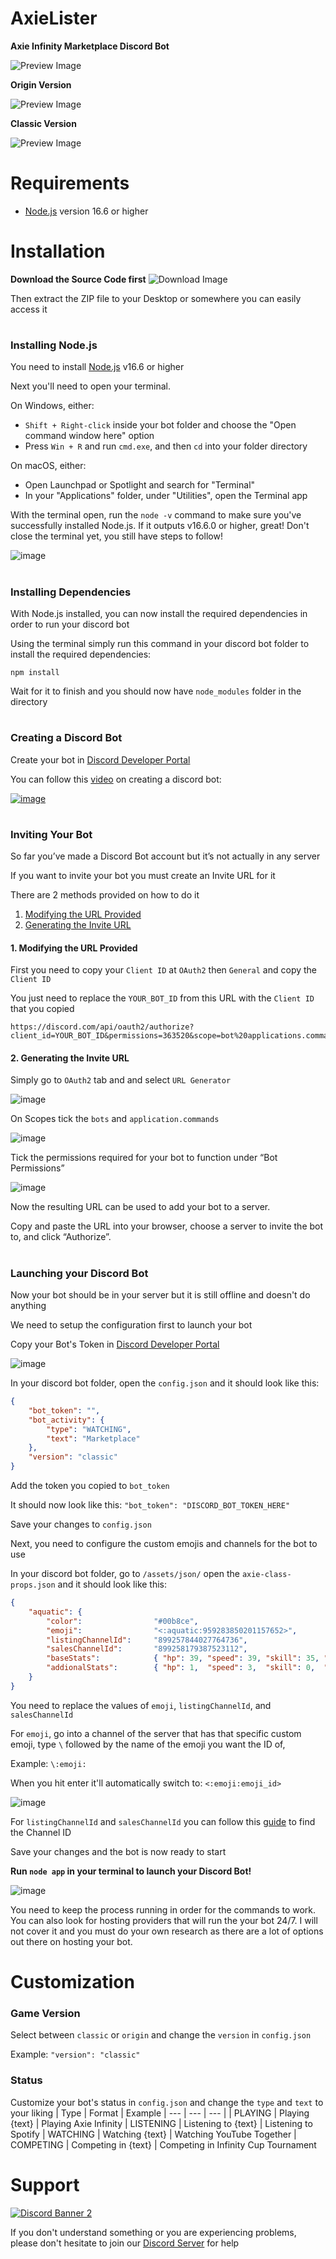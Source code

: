 # AxieLister

**Axie Infinity Marketplace Discord Bot**

![Preview Image](https://imgur.com/JkPRyh7.gif)

**Origin Version**

![Preview Image](https://imgur.com/trRiNMW.png)

**Classic Version**

![Preview Image](https://imgur.com/mMx0aCf.png)

# Requirements
- [Node.js](https://nodejs.org/en/) version 16.6 or higher

# Installation
**Download the Source Code first**
![Download Image](https://imgur.com/wb7jpZ5.png)

Then extract the ZIP file to your Desktop or somewhere you can easily access it
#

### Installing Node.js
You need to install [Node.js](https://nodejs.org/) v16.6 or higher

Next you'll need to open your terminal.

On Windows, either:
   - `Shift + Right-click` inside your bot folder and choose the "Open command window here" option
   - Press `Win + R` and run `cmd.exe`, and then `cd` into your folder directory

On macOS, either:
   - Open Launchpad or Spotlight and search for "Terminal"
   - In your "Applications" folder, under "Utilities", open the Terminal app

With the terminal open, run the `node -v` command to make sure you've successfully installed Node.js. If it outputs v16.6.0 or higher, great! Don't close the terminal yet, you still have steps to follow!

![image](https://i.imgur.com/SOk4qvv.png)

#
### Installing Dependencies
With Node.js installed, you can now install the required dependencies in order to run your discord bot

Using the terminal simply run this command in your discord bot folder to install the required dependencies:
```
npm install
```
Wait for it to finish and you should now have `node_modules` folder in the directory
#

### Creating a Discord Bot
Create your bot in [Discord Developer Portal](https://discord.com/developers/applications)

You can follow this [video](https://www.youtube.com/watch?v=b9KQxREfn4c) on creating a discord bot:

[![image](https://i.imgur.com/S0WO9vD.png1)](https://www.youtube.com/watch?v=b9KQxREfn4c)
#

### Inviting Your Bot
So far you’ve made a Discord Bot account but it’s not actually in any server

If you want to invite your bot you must create an Invite URL for it

There are 2 methods provided on how to do it
1. [Modifying the URL Provided](#1-modifying-the-url-provided)
2. [Generating the Invite URL](#2-generating-the-invite-url)

#### 1. Modifying the URL Provided
First you need to copy your `Client ID` at `OAuth2` then `General` and copy the `Client ID`

You just need to replace the `YOUR_BOT_ID` from this URL with the `Client ID` that you copied
```
https://discord.com/api/oauth2/authorize?client_id=YOUR_BOT_ID&permissions=363520&scope=bot%20applications.commands
```

#### 2. Generating the Invite URL
Simply go to `OAuth2` tab and and select `URL Generator`

![image](https://i.imgur.com/bQt9HMa.png)

On Scopes tick the `bots` and `application.commands`

![image](https://i.imgur.com/XyYjvHH.png)

Tick the permissions required for your bot to function under “Bot Permissions”

![image](https://i.imgur.com/w310qgf.gif)

Now the resulting URL can be used to add your bot to a server.

Copy and paste the URL into your browser, choose a server to invite the bot to, and click “Authorize”.
#

### Launching your Discord Bot 
Now your bot should be in your server but it is still offline and doesn't do anything

We need to setup the configuration first to launch your bot

Copy your Bot's Token in [Discord Developer Portal](https://discord.com/developers/applications)

![image](https://i.imgur.com/3TvBpQp.png?1)

In your discord bot folder, open the `config.json` and it should look like this:
```json
{
    "bot_token": "",
    "bot_activity": {
        "type": "WATCHING",
        "text": "Marketplace"
    },
    "version": "classic"
}
```
Add the token you copied to `bot_token`

It should now look like this: `"bot_token": "DISCORD_BOT_TOKEN_HERE"`

Save your changes to `config.json`

Next, you need to configure the custom emojis and channels for the bot to use 

In your discord bot folder, go to `/assets/json/` open the `axie-class-props.json` and it should look like this:
```json
{
    "aquatic": {
        "color":                "#00b8ce",
        "emoji":                "<:aquatic:959283850201157652>",
        "listingChannelId":     "899257844027764736",
        "salesChannelId":       "899258179387523112",
        "baseStats":            { "hp": 39, "speed": 39, "skill": 35, "morale": 27 },
        "addionalStats":        { "hp": 1,  "speed": 3,  "skill": 0,  "morale": 0  }
    }
}
```

You need to replace the values of `emoji`, `listingChannelId`, and `salesChannelId`

For `emoji`, go into a channel of the server that has that specific custom emoji, type `\` followed by the name of the emoji you want the ID of, 

Example:  `\:emoji:`

When you hit enter it'll automatically switch to: `<:emoji:emoji_id>`

![image](https://i.imgur.com/Ce82xzv.gif)

For `listingChannelId` and `salesChannelId` you can follow this [guide](https://support.discord.com/hc/en-us/articles/206346498-Where-can-I-find-my-User-Server-Message-ID-) to find the Channel ID

Save your changes and the bot is now ready to start

**Run `node app` in your terminal to launch your Discord Bot!**

![image](https://i.imgur.com/b0N4bgU.png)

You need to keep the process running in order for the commands to work.
You can also look for hosting providers that will run the your bot 24/7.
I will not cover it and you must do your own research as there are a lot of options out there on hosting your bot.

# Customization
### Game Version
Select between `classic` or `origin` and change the `version` in `config.json`

Example: `"version": "classic"`

### Status
Customize your bot's status in `config.json` and change the `type` and `text` to your liking 
| Type | Format | Example 
| --- | --- | --- |
| PLAYING | Playing {text} | Playing Axie Infinity
| LISTENING | Listening to {text} | Listening to Spotify
| WATCHING | Watching {text} | Watching YouTube Together
| COMPETING | 	Competing in {text} | 	Competing in Infinity Cup Tournament

# Support
[![Discord Banner 2](https://discordapp.com/api/guilds/864194584732106782/widget.png?style=banner2)](https://discord.gg/xyWaa4rRBy)

If you don't understand something or you are experiencing problems, please don't hesitate to join our [Discord Server](https://discord.gg/xyWaa4rRBy) for help
